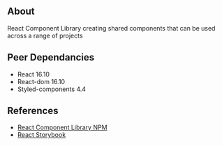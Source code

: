 ## About

React Component Library creating shared components that can be used across a range of projects

## Peer Dependancies

- React 16.10
- React-dom 16.10
- Styled-components 4.4

## References

- [React Component Library NPM](https://medium.com/better-programming/build-your-very-own-react-component-library-and-publish-it-to-github-package-registry-192a688a51fd)
- [React Storybook](https://www.freecodecamp.org/news/how-to-build-a-react-development-playground-using-storybook-667ef9808e9f/)
